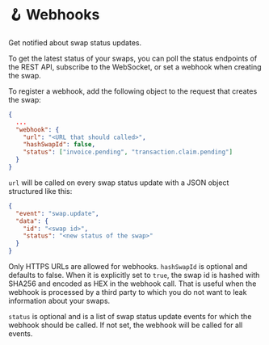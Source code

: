 # 🪝 Webhooks

Get notified about swap status updates.

To get the latest status of your swaps, you can poll the status endpoints of the REST API, subscribe to the WebSocket, or set a webhook when creating the swap.

To register a webhook, add the following object to the request that creates the swap:

```json
{
  ...
  "webhook": {
    "url": "<URL that should called>",
    "hashSwapId": false,
    "status": ["invoice.pending", "transaction.claim.pending"]
  }
}
```

`url` will be called on every swap status update with a JSON object structured like this:

```json
{
  "event": "swap.update",
  "data": {
    "id": "<swap id>",
    "status": "<new status of the swap>"
  }
}
```

Only HTTPS URLs are allowed for webhooks. `hashSwapId` is optional and defaults to false. When it is explicitly set to `true`, the swap id is hashed with SHA256 and encoded as HEX in the webhook call. That is useful when the webhook is processed by a third party to which you do not want to leak information about your swaps.

`status` is optional and is a list of swap status update events for which the webhook should be called. If not set, the webhook will be called for all events.
